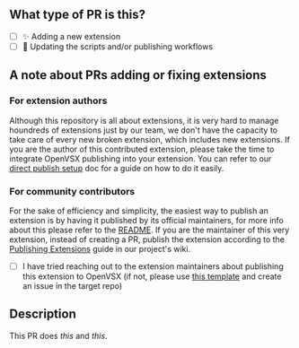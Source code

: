 <!--
  For Work In Progress Pull Requests, please use the Draft PR feature,
  see https://github.blog/2019-02-14-introducing-draft-pull-requests/ for further details.
  
  If you're publishing a new extension to OpenVSX, please make sure the extension has an OSI-approved open source license. If you want to have an extension with a proprietary or non-approved license, please ask its maintainers to publish it.
-->

## What type of PR is this?

- [ ] ✨ Adding a new extension
- [ ] 📝 Updating the scripts and/or publishing workflows

## A note about PRs adding or fixing extensions

### For extension authors

Although this repository is all about extensions, it is very hard to manage houndreds of extensions just by our team, we don't have the capacity to take care of every new broken extension, which includes new extensions. If you are the author of this contributed extension, please take the time to integrate OpenVSX publishing into your extension. You can refer to our [direct publish setup](docs/direct_publish_setup.md) doc for a guide on how to do it easily.

### For community contributors

For the sake of efficiency and simplicity, the easiest way to publish an extension is by having it published by its official maintainers, for more info about this please refer to the [README](https://github.com/open-vsx/publish-extensions#when-to-add-an-extension). If you are the maintainer of this very extension, instead of creating a PR, publish the extension according to the [Publishing Extensions](https://github.com/eclipse/openvsx/wiki/Publishing-Extensions) guide in our project's wiki.

- [ ] I have tried reaching out to the extension maintainers about publishing this extension to OpenVSX (if not, please use [this template](docs/external_contribution_request.md) and create an issue in the target repo)

## Description

<!-- Please do not leave this blank -->

This PR does *this* and *this*. 
